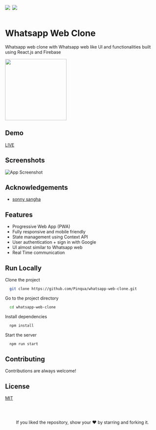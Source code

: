 <div align="left">
            <a href="https://paypal.me/piyushsati311999" target="_blank" style="display: inline-block;">
                <img
                    src="https://img.shields.io/badge/Donate-PayPal-blue.svg?style=flat-square&logo=paypal" 
                    align="left"
                />
            </a>
            <a href="https://www.buymeacoffee.com/piyushsati" target="_blank" style="display: inline-block;">
                <img
                    src="https://img.shields.io/badge/Donate-Buy%20Me%20A%20Coffee-orange.svg?style=flat-square&logo=buymeacoffee" 
                    align="left"
                />
            </a>
</div>  
<br/> 


# Whatsapp Web Clone

Whatsapp web clone with Whatsapp web like UI and functionalities built using React.js and Firebase

<img src="https://www.logo.wine/a/logo/WhatsApp/WhatsApp-Logo.wine.svg" height="200"  alt="" />


## Demo

[LIVE](https://wwc-ps.vercel.app)


## Screenshots

![App Screenshot](https://i.ibb.co/X4SSHxQ/whatsapp-web-clone.gif)

## Acknowledgements

 - [sonny sangha](https://github.com/sonnysangha)
  
## Features

- Progressive Web App (PWA)
- Fully responsive and mobile friendly
- State management using Context API
- User authentication + sign in with Google
- UI almost similar to Whatsapp web
- Real Time communication


## Run Locally

Clone the project

```bash
  git clone https://github.com/Pinqua/whatsapp-web-clone.git
```

Go to the project directory

```bash
  cd whatsapp-web-clone
```

Install dependencies

```bash
  npm install
```

Start the server

```bash
  npm run start
```

  
## Contributing

Contributions are always welcome!

  
## License

[MIT](https://choosealicense.com/licenses/mit/)



<br/>
<br/>

<p align="center">If you liked the repository, show your  ❤️  by starring and forking it.</p>
  
  
